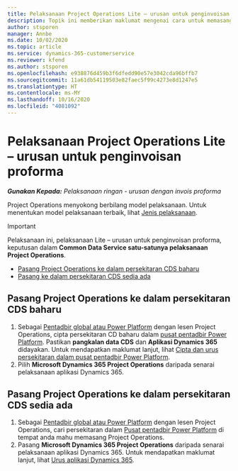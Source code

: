 ```yaml
---
title: Pelaksanaan Project Operations Lite – urusan untuk penginvoisan proforma
description: Topik ini memberikan maklumat mengenai cara untuk memasang pelaksanaan Lite Project Operations - urusan untuk penginvoisan proforma.
author: stsporen
manager: Annbe
ms.date: 10/02/2020
ms.topic: article
ms.service: dynamics-365-customerservice
ms.reviewer: kfend
ms.author: stsporen
ms.openlocfilehash: e938876d459b3f6dfedd90e57e3042cda96bffb7
ms.sourcegitcommit: 11a61db54119503e82faec5f99c4273e8d1247e5
ms.translationtype: HT
ms.contentlocale: ms-MY
ms.lasthandoff: 10/16/2020
ms.locfileid: "4081092"
---
```

# <a name="deploy-project-operations-lite-deployment--deal-to-proforma-invoicing"></a>Pelaksanaan Project Operations Lite – urusan untuk penginvoisan proforma

_**Gunakan Kepada:** Pelaksanaan ringan - urusan dengan invois proforma_

Project Operations menyokong berbilang model pelaksanaan. Untuk menentukan model pelaksanaan terbaik, lihat [Jenis pelaksanaan](determine-deployment-type.md).


> [!IMPORTANT]
> Pelaksanaan ini, pelaksanaan Lite – urusan untuk penginvoisan proforma, keputusan dalam **Common Data Service satu-satunya pelaksanaan Project Operations**.

- [Pasang Project Operations ke dalam persekitaran CDS baharu](#new)
- [Pasang ke dalam persekitaran CDS sedia ada](#existing)



## <a name="install-project-operations-to-a-new-cds-environment"></a><a name="new"></a>Pasang Project Operations ke dalam persekitaran CDS baharu

1. Sebagai [Pentadbir global atau Power Platform](https://docs.microsoft.com/power-platform/admin/global-service-administrators-can-administer-without-license) dengan lesen Project Operations, cipta persekitaran CD baharu dalam [pusat pentadbir Power Platform](https://admin.powerplatform.com). Pastikan **pangkalan data CDS** dan **Aplikasi Dynamics 365** didayakan. Untuk mendapatkan maklumat lanjut, lihat [Cipta dan urus persekitaran dalam pusat pentadbir Power Platform](https://docs.microsoft.com/power-platform/admin/create-environment#create-an-environment-in-the-power-platform-admin-center).
2. Pilih **Microsoft Dynamics 365 Project Operations** daripada senarai pelaksanaan aplikasi Dynamics 365.


## <a name="install-project-operations-to-an-existing-cds-environment"></a><a name="existing"></a>Pasang Project Operations ke dalam persekitaran CDS sedia ada

1. Sebagai [Pentadbir global atau Power Platform](https://docs.microsoft.com/power-platform/admin/global-service-administrators-can-administer-without-license) dengan lesen Project Operations, cari persekitaran dalam [Pusat pentadbir Power Platform](https://admin.powerplatform.com) di tempat anda mahu memasang Project Operations.
2. Pasang **Microsoft Dynamics 365 Project Operations** daripada senarai pelaksanaan aplikasi Dynamics 365. Untuk mendapatkan maklumat lanjut, lihat [Urus aplikasi Dynamics 365](https://docs.microsoft.com/power-platform/admin/manage-apps).


